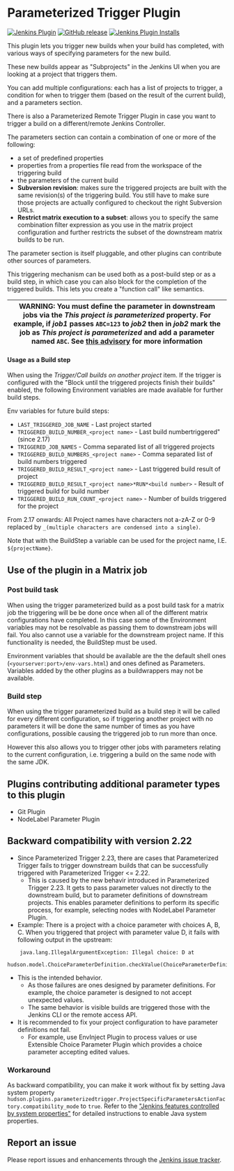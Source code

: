 # Parameterized Trigger Plugin

[![Jenkins Plugin](https://img.shields.io/jenkins/plugin/v/parameterized-trigger.svg)](https://plugins.jenkins.io/parameterized-trigger)
[![GitHub release](https://img.shields.io/github/release/jenkinsci/parameterized-trigger-plugin.svg?label=changelog)](https://github.com/jenkinsci/parameterized-trigger-plugin/releases/latest)
[![Jenkins Plugin Installs](https://img.shields.io/jenkins/plugin/i/parameterized-trigger.svg?color=blue)](https://plugins.jenkins.io/parameterized-trigger)

This plugin lets you trigger new builds when your build has completed,
with various ways of specifying parameters for the new build.

These new builds appear as "Subprojects" in the Jenkins UI when you
are looking at a project that triggers them.

You can add multiple configurations: each has a list of projects to trigger, a condition for when to trigger them
(based on the result of the current build), and a parameters section.

There is also a Parameterized Remote Trigger Plugin in case you want to trigger a build on a different/remote Jenkins Controller.

The parameters section can contain a combination of one or more of the following:

-   a set of predefined properties
-   properties from a properties file read from the workspace of the triggering build
-   the parameters of the current build
-   **Subversion revision**: makes sure the triggered projects are built with the same revision(s) of the triggering build.
    You still have to make sure those projects are actually configured to checkout the right Subversion URLs.
-   **Restrict matrix execution to a subset**: allows you to specify the same combination filter expression as you use in the matrix project configuration and further restricts the subset of the downstream matrix builds to be run.

The parameter section is itself pluggable, and other plugins can contribute other sources of parameters.

This triggering mechanism can be used both as a post-build step or as a build step, in which case you can also block for the completion of the triggered builds.
This lets you create a "function call" like semantics.

| WARNING: You must define the parameter in downstream jobs via the _This project is parameterized_ property. For example, if _job1_ passes `ABC=123` to _job2_ then in _job2_ mark the job as _This project is parameterized_ and add a parameter named `ABC`. See [this advisory](https://jenkins.io/blog/2016/05/11/security-update/) for more information |
| --- |

 #### Usage as a Build step

When using the _Trigger/Call builds on another project_ item.
If the trigger is configured with the "Block until the triggered projects finish their builds" enabled, the following Environment variables are made available for further build steps.

Env variables for future build steps:

-   `LAST_TRIGGERED_JOB_NAME` - Last project started
-   `TRIGGERED_BUILD_NUMBER_<project name>` - Last build numbertriggered" (since 2.17)
-   `TRIGGERED_JOB_NAMES` - Comma separated list of all triggered projects
-   `TRIGGERED_BUILD_NUMBERS_<project name>` - Comma separated list of build numbers triggered
-   `TRIGGERED_BUILD_RESULT_<project name>` - Last triggered build result of project
-   `TRIGGERED_BUILD_RESULT_<project name>*RUN*<build number>` - Result of triggered build for build number
-   `TRIGGERED_BUILD_RUN_COUNT_<project name>` - Number of builds triggered for the project

From 2.17 onwards: All Project names have characters not a-zA-Z or 0-9 replaced by
`_(multiple characters are condensed into a single)`.

Note that with the BuildStep a variable can be used for the project name, I.E. `${projectName}`.

## Use of the plugin in a Matrix job

### Post build task

When using the trigger parameterized build as a post build task for a matrix job the triggering will be be done once when all of the different matrix configurations have completed.
In this case some of the Environment variables may not be resolvable as passing them to downstream jobs will fail.
You also cannot use a variable for the downstream project name.
If this functionality is needed, the BuildStep must be used.

Environment variables that should be available are the the default shell ones (`<yourserver:port>/env-vars.html`) and ones defined as Parameters.
Variables added by the other plugins as a buildwrappers may not be available.

### Build step

When using the trigger parameterized build as a build step it will be called for every different configuration,
so if triggering another project with no parameters it will be done the same number of times as you have configurations,
possible causing the triggered job to run more than once.

However this also allows you to trigger other jobs with parameters relating to the current configuration,
i.e. triggering a build on the same node with the same JDK.

## Plugins contributing additional parameter types to this plugin

* Git Plugin
* NodeLabel Parameter Plugin

## Backward compatibility with version 2.22

-   Since Parameterized Trigger 2.23, there are cases that Parameterized Trigger fails to trigger downstream builds that can be successfully triggered with Parameterized Trigger \<= 2.22.
    -   This is caused by the new behavir introduced in Parameterized Trigger 2.23.
        It gets to pass parameter values not directly to the downstream build, but to parameter definitions of downstream projects.
        This enables parameter definitions to perform its specific process, for example, selecting nodes with NodeLabel Parameter Plugin.
-   Example: There is a project with a choice parameter with choices A, B, C.
    When you triggered that project with parameter value D, it fails with following output in the upstream:

```
    java.lang.IllegalArgumentException: Illegal choice: D at
    hudson.model.ChoiceParameterDefinition.checkValue(ChoiceParameterDefinition.java:72)
```

-   This is the intended behavior.
    -   As those failures are ones designed by parameter definitions.
        For example, the choice parameter is designed to not accept unexpected values.
    -   The same behavior is visible builds are triggered those with the Jenkins CLI or the remote access API.
-   It is recommended to fix your project configuration to have parameter definitions not fail.
    -   For example, use EnvInject Plugin to process values or use Extensible Choice Parameter Plugin which provides a choice parameter accepting edited values.

### Workaround

As backward compatibility, you can make it work without fix by setting Java system property `hudson.plugins.parameterizedtrigger.ProjectSpecificParametersActionFactory.compatibility_mode` to `true`.
Refer to the ["Jenkins features controlled by system properties"](https://www.jenkins.io/doc/book/managing/system-properties/) for detailed instructions to enable Java system properties.

## Report an issue

Please report issues and enhancements through the [Jenkins issue tracker](https://www.jenkins.io/participate/report-issue/redirect/#15592).